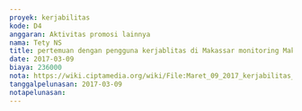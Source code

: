 ```yaml
---
proyek: kerjabilitas
kode: D4
anggaran: Aktivitas promosi lainnya
nama: Tety NS
title: pertemuan dengan pengguna kerjablitas di Makassar monitoring Makassar
date: 2017-03-09
biaya: 236000
nota: https://wiki.ciptamedia.org/wiki/File:Maret_09_2017_kerjabilitas_D4_pertemuan_dengan_pengguna_kerjabilitas_makassar_ludmilla.jpg
tanggalpelunasan: 2017-03-09
notapelunasan:
---
```

